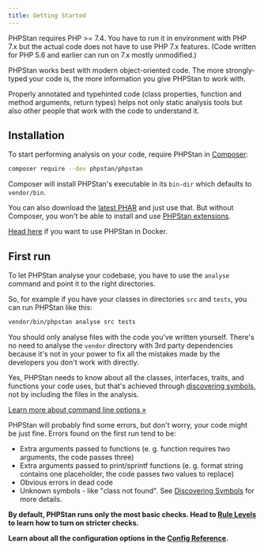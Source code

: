 ```yaml
---
title: Getting Started
---
```


PHPStan requires PHP >= 7.4. You have to run it in environment with PHP 7.x but the actual code does not have to use PHP 7.x features. (Code written for PHP 5.6 and earlier can run on 7.x mostly unmodified.)

PHPStan works best with modern object-oriented code. The more strongly-typed your code is, the more information you give PHPStan to work with.

Properly annotated and typehinted code (class properties, function and method arguments, return types) helps not only static analysis tools but also other people that work with the code to understand it.

Installation
-------------

To start performing analysis on your code, require PHPStan in [Composer](https://getcomposer.org/):

```bash
composer require --dev phpstan/phpstan
```

Composer will install PHPStan's executable in its `bin-dir` which defaults to `vendor/bin`.

You can also download the [latest PHAR](https://github.com/phpstan/phpstan/releases) and just use that. But without Composer, you won't be able to install and use [PHPStan extensions](extension-library.md).

[Head here](docker.md) if you want to use PHPStan in Docker.

First run
-------------

To let PHPStan analyse your codebase, you have to use the `analyse` command and point it to the right directories.

So, for example if you have your classes in directories `src` and `tests`, you can run PHPStan like this:

```bash
vendor/bin/phpstan analyse src tests
```

<div class="bg-blue-100 border-l-4 border-blue-500 text-blue-700 p-4 mb-4" role="alert">

You should only analyse files with the code you've written yourself. There's no need to analyse the `vendor` directory with 3rd party dependencies because it's not in your power to fix all the mistakes made by the developers you don't work with directly.

Yes, PHPStan needs to know about all the classes, interfaces, traits, and functions your code uses, but that's achieved through [discovering symbols](discovering-symbols.md), not by including the files in the analysis.
</div>

[Learn more about command line options »](command-line-usage.md)

PHPStan will probably find some errors, but don't worry, your code might be just fine. Errors found on the first run tend to be:

* Extra arguments passed to functions (e. g. function requires two arguments, the code passes three)
* Extra arguments passed to print/sprintf functions (e. g. format string contains one placeholder, the code passes two values to replace)
* Obvious errors in dead code
* Unknown symbols - like "class not found". See [Discovering Symbols](discovering-symbols.md) for more details.

**By default, PHPStan runs only the most basic checks. Head to [Rule Levels](rule-levels.md) to learn how to turn on stricter checks.**

**Learn about all the configuration options in the [Config Reference](../config-reference.md).**
